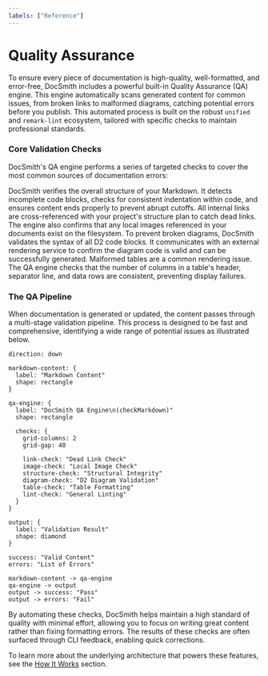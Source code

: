 ```yaml
---
labels: ["Reference"]
---
```


# Quality Assurance

To ensure every piece of documentation is high-quality, well-formatted, and error-free, DocSmith includes a powerful built-in Quality Assurance (QA) engine. This engine automatically scans generated content for common issues, from broken links to malformed diagrams, catching potential errors before you publish. This automated process is built on the robust `unified` and `remark-lint` ecosystem, tailored with specific checks to maintain professional standards.

### Core Validation Checks

DocSmith's QA engine performs a series of targeted checks to cover the most common sources of documentation errors:

<x-cards data-columns="2">
  <x-card data-title="Structural Integrity" data-icon="lucide:scan-line">
    DocSmith verifies the overall structure of your Markdown. It detects incomplete code blocks, checks for consistent indentation within code, and ensures content ends properly to prevent abrupt cutoffs.
  </x-card>
  <x-card data-title="Link & Asset Validation" data-icon="lucide:link">
    All internal links are cross-referenced with your project's structure plan to catch dead links. The engine also confirms that any local images referenced in your documents exist on the filesystem.
  </x-card>
  <x-card data-title="D2 Diagram Validation" data-icon="lucide:network">
    To prevent broken diagrams, DocSmith validates the syntax of all D2 code blocks. It communicates with an external rendering service to confirm the diagram code is valid and can be successfully generated.
  </x-card>
  <x-card data-title="Table Formatting" data-icon="lucide:table">
    Malformed tables are a common rendering issue. The QA engine checks that the number of columns in a table's header, separator line, and data rows are consistent, preventing display failures.
  </x-card>
</x-cards>

### The QA Pipeline

When documentation is generated or updated, the content passes through a multi-stage validation pipeline. This process is designed to be fast and comprehensive, identifying a wide range of potential issues as illustrated below.

```d2 The DocSmith QA Pipeline
direction: down

markdown-content: {
  label: "Markdown Content"
  shape: rectangle
}

qa-engine: {
  label: "DocSmith QA Engine\n(checkMarkdown)"
  shape: rectangle

  checks: {
    grid-columns: 2
    grid-gap: 40

    link-check: "Dead Link Check"
    image-check: "Local Image Check"
    structure-check: "Structural Integrity"
    diagram-check: "D2 Diagram Validation"
    table-check: "Table Formatting"
    lint-check: "General Linting"
  }
}

output: {
  label: "Validation Result"
  shape: diamond
}

success: "Valid Content"
errors: "List of Errors"

markdown-content -> qa-engine
qa-engine -> output
output -> success: "Pass"
output -> errors: "Fail"
```

By automating these checks, DocSmith helps maintain a high standard of quality with minimal effort, allowing you to focus on writing great content rather than fixing formatting errors. The results of these checks are often surfaced through CLI feedback, enabling quick corrections.

To learn more about the underlying architecture that powers these features, see the [How It Works](./advanced-how-it-works.md) section.